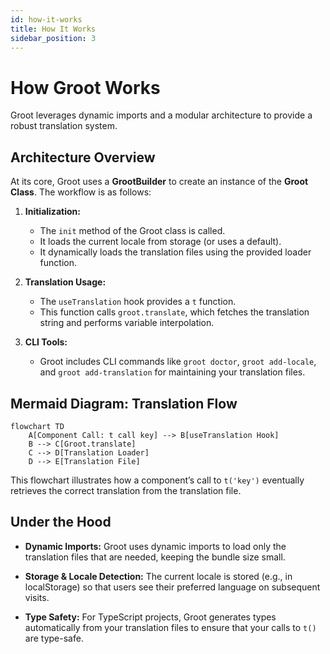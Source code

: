 ```yaml
---
id: how-it-works
title: How It Works
sidebar_position: 3
---
```


# How Groot Works

Groot leverages dynamic imports and a modular architecture to provide a robust translation system.

## Architecture Overview

At its core, Groot uses a **GrootBuilder** to create an instance of the **Groot Class**. The workflow is as follows:

1. **Initialization:**

   - The `init` method of the Groot class is called.
   - It loads the current locale from storage (or uses a default).
   - It dynamically loads the translation files using the provided loader function.

2. **Translation Usage:**

   - The `useTranslation` hook provides a `t` function.
   - This function calls `groot.translate`, which fetches the translation string and performs variable interpolation.

3. **CLI Tools:**
   - Groot includes CLI commands like `groot doctor`, `groot add-locale`, and `groot add-translation` for maintaining your translation files.

## Mermaid Diagram: Translation Flow

```mermaid
flowchart TD
    A[Component Call: t call key] --> B[useTranslation Hook]
    B --> C[Groot.translate]
    C --> D[Translation Loader]
    D --> E[Translation File]
```

This flowchart illustrates how a component’s call to `t('key')` eventually retrieves the correct translation from the translation file.

## Under the Hood

- **Dynamic Imports:**
  Groot uses dynamic imports to load only the translation files that are needed, keeping the bundle size small.

- **Storage & Locale Detection:**
  The current locale is stored (e.g., in localStorage) so that users see their preferred language on subsequent visits.

- **Type Safety:**
  For TypeScript projects, Groot generates types automatically from your translation files to ensure that your calls to `t()` are type-safe.

```

```
